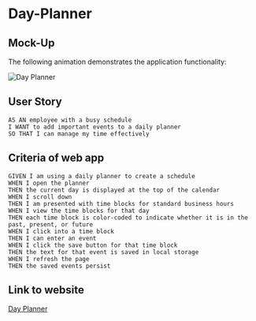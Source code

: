 # Day-Planner

## Mock-Up

The following animation demonstrates the application functionality:

![Day Planner](./assets/images)

## User Story

```
AS AN employee with a busy schedule
I WANT to add important events to a daily planner
SO THAT I can manage my time effectively
```


## Criteria of web app

```
GIVEN I am using a daily planner to create a schedule
WHEN I open the planner
THEN the current day is displayed at the top of the calendar
WHEN I scroll down
THEN I am presented with time blocks for standard business hours
WHEN I view the time blocks for that day
THEN each time block is color-coded to indicate whether it is in the past, present, or future
WHEN I click into a time block
THEN I can enter an event
WHEN I click the save button for that time block
THEN the text for that event is saved in local storage
WHEN I refresh the page
THEN the saved events persist
```

## Link to website
[Day Planner](https://msas12.github.io/Day-Planner/)